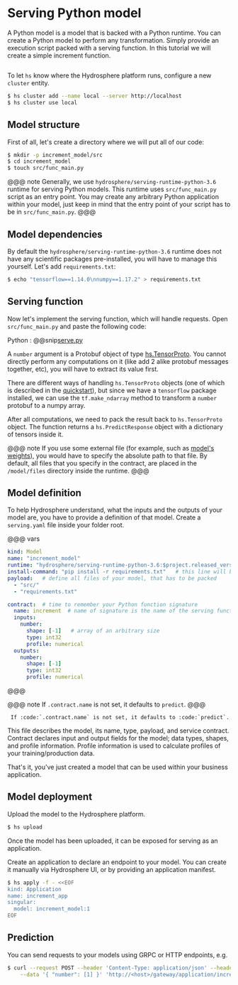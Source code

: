 # Serving Python model

A Python model is a model that is backed with a Python runtime. You can create a Python model to perform any transformation. Simply provide an execution script packed with a serving function. In this tutorial we will create a simple increment function. 



``` important:: Before you start We assume you already have a instance of the Hydrosphere platform and an install CLI on your machine.
```

To let `hs` know where the Hydrosphere platform runs, configure a new `cluster` entity. 

```sh 
$ hs cluster add --name local --server http://localhost
$ hs cluster use local
```

## Model structure

First of all, let's create a directory where we will put all of our code:

```sh
$ mkdir -p increment_model/src
$ cd increment_model
$ touch src/func_main.py
``` 

@@@ note
Generally, we use `hydrosphere/serving-runtime-python-3.6` runtime for serving Python models. This runtime uses `src/func_main.py` script as an entry point. You may create any arbitrary Python application within your model, just keep in mind that the entry point of your script has to be in `src/func_main.py`.
@@@

## Model dependencies

By default the `hydrosphere/serving-runtime-python-3.6` runtime does not have any scientific packages pre-installed, you will have to manage this yourself. Let's add `requirements.txt`:

```sh 
$ echo "tensorflow==1.14.0\nnumpy==1.17.2" > requirements.txt
```

## Serving function

Now let's implement the serving function, which will handle requests. Open `src/func_main.py` and paste the following code: 

Python
:   @@snip[serve.py](snippets/python/serve.py)

A `number` argument is a Protobuf object of type [hs.TensorProto](https://github.com/Hydrospheredata/hydro-serving-protos/blob/master/src/hydro_serving_grpc/tf/tensor.proto). You cannot directly perform any computations on it (like add 2 alike protobuf messages together, etc), you will have to extract its value first. 

There are different ways of handling `hs.TensorProto` objects (one of which is described in the [quickstart](../../hydro_serving_docs/getting-started/serving-simple-model.md#model-preparation)), but since we have a `tensorflow` package installed, we can use the `tf.make_ndarray` method to transform a `number` protobuf to a numpy array.

After all computations, we need to pack the result back to `hs.TensorProto` object. The function returns a `hs.PredictResponse` object with a dictionary of tensors inside it.

@@@ note
If you use some external file (for example, such as [model's weights](../../hydro_serving_docs/getting-started/serving-simple-model.md#model-preparation)), you would have to specify the absolute path to that file. By default, all files that you specify in the contract, are placed in the `/model/files` directory inside the runtime. 
@@@

## Model definition

To help Hydrosphere understand, what the inputs and the outputs of your model are, you have to provide a definition of that model. Create a `serving.yaml` file inside your folder root.

@@@ vars
```yaml
kind: Model
name: "increment_model"
runtime: "hydrosphere/serving-runtime-python-3.6:$project.released_version$"
install-command: "pip install -r requirements.txt"   # this line will be executed during model build
payload:   # define all files of your model, that has to be packed
  - "src/"
  - "requirements.txt"

contract:  # time to remember your Python function signature
  name: increment  # name of signature is the name of the serving function
  inputs:
    number:
      shape: [-1]   # array of an arbitrary size
      type: int32
      profile: numerical
  outputs:
    number:
      shape: [-1]
      type: int32
      profile: numerical
```
@@@

@@@ note
If `.contract.name` is not set, it defaults to `predict`.
@@@

``` note::
 If :code:`.contract.name` is not set, it defaults to :code:`predict`.
```


This file describes the model, its name, type, payload, and service contract. Contract declares input and output fields for the model; data types, shapes, and profile information. Profile information is used to calculate profiles of your training/production data.

That's it, you've just created a model that can be used within your business application. 

## Model deployment

Upload the model to the Hydrosphere platform.

```sh
$ hs upload
```

Once the model has been uploaded, it can be exposed for serving as an application. 

Create an application to declare an endpoint to your model. You can create it manually via Hydrosphere UI, or by providing an application manifest. 

```sh
$ hs apply -f - <<EOF
kind: Application
name: increment_app
singular:
  model: increment_model:1
EOF
```

## Prediction 

You can send requests to your models using GRPC or HTTP endpoints, e.g.

```sh 
$ curl --request POST --header 'Content-Type: application/json' --header 'Accept: application/json' \
    --data '{ "number": [1] }' 'http://<host>/gateway/application/increment_app'
```
